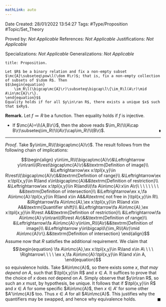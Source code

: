 ```yaml
---
mathLink: auto
---
```


<div class="topSpace"></div>

Date Created: 28/01/2022 13:54:27
Tags: #Type/Proposition #Topic/Set_Theory

Proved by: _Not Applicable_
References: _Not Applicable_
Justifications: _Not Applicable_

Specializations: _Not Applicable_
Generalizations: _Not Applicable_

``` ad-Proposition
title: Proposition.

Let $R$ be a binary relation and fix a non-empty subset $\mc{A}\subseteq\pow\l(\dom R\r)$; that is, fix a non-empty collection of subsets of $\dom R$. Then
$$\begin{equation}
    \im_R\l(\bigcap\mc{A}\r)\subseteq\bigcap\l\{\im_R\l(A\r)\mid A\in\mc{A}\r\}.
\end{equation}$$
Equality holds if for all $y\in\ran R$, there exists a unique $x$ such that $xRy$.

```

**Remark.** Let $f\coloneqq R$ be a function. Then equality holds if $f$ is injective.
* If $\mc{A}=\l\{A,B\r\}$, then the above reads $\im_R\!\l(A\cap B\r)\subseteq\im_R\!\l(A\r)\cap\im_R\!\l(B\r)$.<span style="float:right;">$\blacklozenge$</span>

---

_Proof_. Take $y\in\im_R\l(\bigcap\mc{A}\r)$. The result follows from the following chain of implications:

$$\begin{align}
    y\in\im_R\l(\bigcap\mc{A}\r)&\Leftrightarrow y\in\ran\l(R\rest\bigcap\mc{A}\r)&&\textrm{Definition of image}\\
    &\Leftrightarrow\ex x:\tpl{x,y}\in R\rest\l(\bigcap\mc{A}\r)&&\textrm{Definition of range}\\
    &\Leftrightarrow\ex x:\tpl{x,y}\in R\land x\in\bigcap\mc{A}&&\textrm{Definition of restriction}\\
    &\Leftrightarrow\ex x:\tpl{x,y}\in R\land\l(\fa A\in\mc{A}:x\in A\r)\ \ \ \ \ \ \ \ &&\textrm{Definition of intersection}\\
    &\Leftrightarrow\ex x,\fa A\in\mc{A}:\tpl{x,y}\in R\land x\in A&&A\textrm{ not free in }\tpl{x,y}\in R\\
    &\Rightarrow\fa A\in\mc{A},\ex x:\tpl{x,y}\in R\land x\in A&&\textrm{Quantifier shift}\\
    &\Leftrightarrow\fa A\in\mc{A},\ex x:\tpl{x,y}\in R\rest A&&\textrm{Definition of restriction}\\
    &\Leftrightarrow\fa A\in\mc{A}:y\in\ran\l(R\rest A\r)&&\textrm{Definition of range}\\
    &\Leftrightarrow\fa A\in\mc{A}:y\in\im_R\l(A\r)&&\textrm{Definition of image}\\
    &\Leftrightarrow y\in\bigcap\l\{\im_R\l(A\r)\mid A\in\mc{A}\r\}.&&\textrm{Definition of intersection}
\end{align}$$
Assume now that $R$ satisfies the additional requirement. We claim that
$$\begin{equation}
    \fa A\in\mc{A},\ex x:\tpl{x,y}\in R\land x\in A\ \ \ \ \Rightarrow\ \ \ \ \ex x,\fa A\in\mc{A}:\tpl{x,y}\in R\land x\in A,
\end{equation}$$
so equivalence holds. Take $A\in\mc{A}$, so there exists some $x$, _that may depend on $A$_, such that $\tpl{x,y}\in R$ and $x\in A$. It suffices to prove that the choice of $x$ does _not_ depend on $A$. Simply observe that $y\in\ran R$, so such an $x$ must, by hypothesis, be unique. It follows that if $\tpl{x,y}\in R$ and $x\in A$ for some specific $A\in\mc{A}$, then $x\in A'$ for some other $A'\in\mc{A}$ too. Thus $x\in A$ for all $A\in\mc{A}$. This justifies why the quantifiers may be swapped, and hence why equivalence holds.<span style="float:right;">$\blacksquare$</span>
